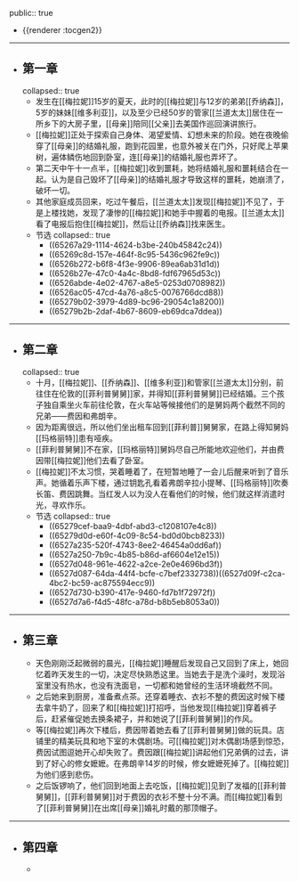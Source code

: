 public:: true

- {{renderer :tocgen2}}
- ---
- ## 第一章
  collapsed:: true
	- 发生在[[梅拉妮]]15岁的夏天，此时的[[梅拉妮]]与12岁的弟弟[[乔纳森]]，5岁的妹妹[[维多利亚]]，以及至少已经50岁的管家[[兰道太太]]居住在一所乡下的大房子里，[[母亲]]陪同[[父亲]]去美国作巡回演讲旅行。
	- [[梅拉妮]]正处于探索自己身体、渴望爱情、幻想未来的阶段。她在夜晚偷穿了[[母亲]]的结婚礼服，跑到花园里，也意外被关在门外，只好爬上苹果树，遍体鳞伤地回到卧室，连[[母亲]]的结婚礼服也弄坏了。
	- 第二天中午十一点半，[[梅拉妮]]收到噩耗，她将结婚礼服和噩耗结合在一起。认为是自己毁坏了[[母亲]]的结婚礼服才导致这样的噩耗，她崩溃了，破坏一切。
	- 其他家庭成员回来，吃过午餐后，[[兰道太太]]发现[[梅拉妮]]不见了，于是上楼找她，发现了凄惨的[[梅拉妮]]和她手中握着的电报。[[兰道太太]]看了电报后抱住[[梅拉妮]]，然后让[[乔纳森]]找来医生。
	- 节选
	  collapsed:: true
		- ((65267a29-1114-4624-b3be-240b45842c24))
		- ((65269c8d-157e-464f-8c95-5436c962fe9c))
		- ((6526b272-b6f8-4f3e-9906-89ea6ab31d1d))
		- ((6526b27e-47c0-4a4c-8bd8-fdf67965d53c))
		- ((6526abde-4e02-4767-a8e5-0253d0708982))
		- ((6526ac05-47cd-4a76-a8c5-0076766dcd88))
		- ((65279b02-3979-4d89-bc96-29054c1a8200))
		- ((65279b2b-2daf-4b67-8609-eb69dca7ddea))
- ---
- ## 第二章
  collapsed:: true
	- 十月，[[梅拉妮]]、[[乔纳森]]、[[维多利亚]]和管家[[兰道太太]]分别，前往住在伦敦的[[菲利普舅舅]]家，并得知[[菲利普舅舅]]已经结婚。三个孩子独自乘坐火车前往伦敦，在火车站等候接他们的是舅妈两个截然不同的兄弟——费因和弗朗辛。
	- 因为距离很远，所以他们坐出租车回到[[菲利普]]舅舅家，在路上得知舅妈[[玛格丽特]]患有哑疾。
	- [[菲利普舅舅]]不在家，[[玛格丽特]]舅妈尽自己所能地欢迎他们，并由费因带[[梅拉妮]]他们去看了卧室。
	- [[梅拉妮]]不太习惯，哭着睡着了，在短暂地睡了一会儿后醒来听到了音乐声。她循着乐声下楼，通过钥匙孔看着弗朗辛拉小提琴、[[玛格丽特]]吹奏长笛、费因跳舞。当红发⼈以为没⼈在看他们的时候，他们就这样消遣时光，寻欢作乐。
	- 节选
	  collapsed:: true
		- ((65279cef-baa9-4dbf-abd3-c1208107e4c8))
		- ((65279d0d-e60f-4c09-8c54-bd0d0bcb8233))
		- ((6527a235-520f-4743-8ee2-46454a0dd6af))
		- ((6527a250-7b9c-4b85-b86d-af6604e12e15))
		- ((6527d048-961e-4622-a2ce-2e0e4696bd3f))
		- ((6527d087-64da-44f4-bcfe-c7bef2332738))((6527d09f-c2ca-4bc2-bc59-ac875594ecc9))
		- ((6527d730-b390-417e-9460-fd7b1f72972f))
		- ((6527d7a6-f4d5-48fc-a78d-b8b5eb8053a0))
- ---
- ## 第三章
	- 天色刚刚泛起微弱的晨光，[[梅拉妮]]睡醒后发现自己又回到了床上，她回忆着昨天发生的一切，决定尽快熟悉这里。当她去于是洗个澡时，发现浴室里没有热水，也没有洗面皂，一切都和她曾经的生活环境截然不同。
	- 之后她来到厨房，准备煮点茶。还穿着睡衣、衣衫不整的费因这时候下楼去拿牛奶了，回来了和[[梅拉妮]]打招呼，当他发现[[梅拉妮]]穿着裤子后，赶紧催促她去换条裙子，并和她说了[[菲利普舅舅]]的作风。
	- 等[[梅拉妮]]再次下楼后，费因带着她去看了[[菲利普舅舅]]做的玩具。店铺里的精美玩具和地下室的木偶剧场。可[[梅拉妮]]对木偶剧场感到惊恐，费因试图逗她开心却失败了。费因跟[[梅拉妮]]讲起他们兄弟俩的过去，讲到了好心的修女嬷嬷。在弗朗辛14岁的时候，修女嬷嬷死掉了。[[梅拉妮]]为他们感到悲伤。
	- 之后饭锣响了，他们回到地面上去吃饭，[[梅拉妮]]见到了发福的[[菲利普舅舅]]，[[菲利普舅舅]]对于费因的衣衫不整十分不满。而[[梅拉妮]]看到了[[菲利普舅舅]]在出席[[母亲]]婚礼时戴的那顶帽子。
- ---
- ## 第四章
	-